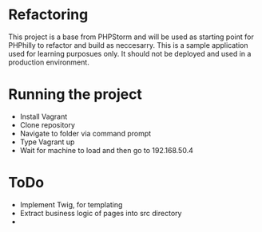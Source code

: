 # Refactoring
This project is a base from PHPStorm and will be used as starting point for PHPhilly to refactor and build as neccesarry. This is a sample application used for learning purposues only. It should not be deployed and used in a production environment.

# Running the project
* Install Vagrant
* Clone repository
* Navigate to folder via command prompt
* Type Vagrant up
* Wait for machine to load and then go to 192.168.50.4

# ToDo
* Implement Twig, for templating
* Extract business logic of pages into src directory
* 